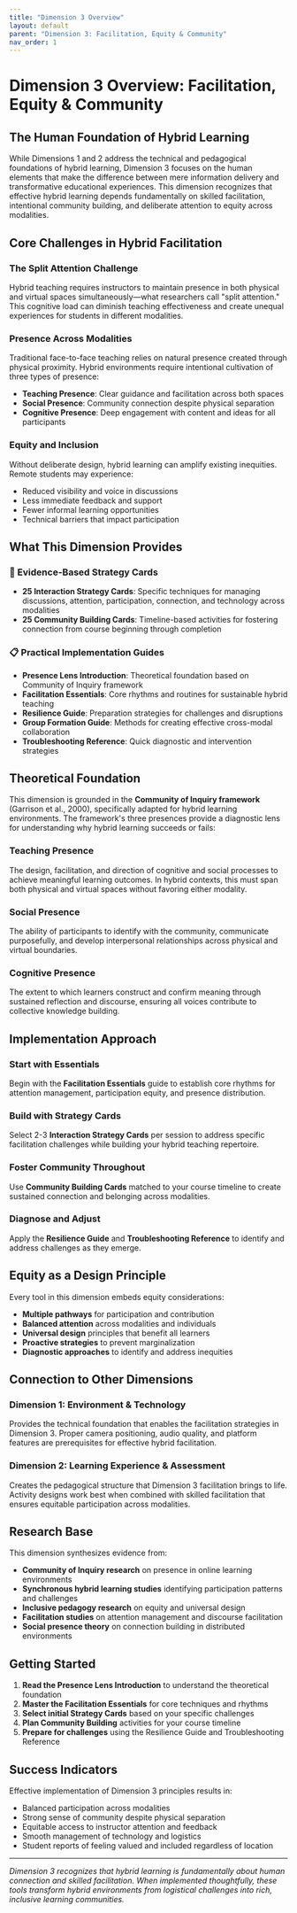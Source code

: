 ```yaml
---
title: "Dimension 3 Overview"
layout: default
parent: "Dimension 3: Facilitation, Equity & Community"
nav_order: 1
---
```


# Dimension 3 Overview: Facilitation, Equity & Community

## The Human Foundation of Hybrid Learning

While Dimensions 1 and 2 address the technical and pedagogical foundations of hybrid learning, Dimension 3 focuses on the human elements that make the difference between mere information delivery and transformative educational experiences. This dimension recognizes that effective hybrid learning depends fundamentally on skilled facilitation, intentional community building, and deliberate attention to equity across modalities.

## Core Challenges in Hybrid Facilitation

### The Split Attention Challenge
Hybrid teaching requires instructors to maintain presence in both physical and virtual spaces simultaneously—what researchers call "split attention." This cognitive load can diminish teaching effectiveness and create unequal experiences for students in different modalities.

### Presence Across Modalities
Traditional face-to-face teaching relies on natural presence created through physical proximity. Hybrid environments require intentional cultivation of three types of presence:
- **Teaching Presence**: Clear guidance and facilitation across both spaces
- **Social Presence**: Community connection despite physical separation  
- **Cognitive Presence**: Deep engagement with content and ideas for all participants

### Equity and Inclusion
Without deliberate design, hybrid learning can amplify existing inequities. Remote students may experience:
- Reduced visibility and voice in discussions
- Less immediate feedback and support
- Fewer informal learning opportunities
- Technical barriers that impact participation

## What This Dimension Provides

### 🎴 Evidence-Based Strategy Cards
- **25 Interaction Strategy Cards**: Specific techniques for managing discussions, attention, participation, connection, and technology across modalities
- **25 Community Building Cards**: Timeline-based activities for fostering connection from course beginning through completion

### 📋 Practical Implementation Guides
- **Presence Lens Introduction**: Theoretical foundation based on Community of Inquiry framework
- **Facilitation Essentials**: Core rhythms and routines for sustainable hybrid teaching
- **Resilience Guide**: Preparation strategies for challenges and disruptions
- **Group Formation Guide**: Methods for creating effective cross-modal collaboration
- **Troubleshooting Reference**: Quick diagnostic and intervention strategies

## Theoretical Foundation

This dimension is grounded in the **Community of Inquiry framework** (Garrison et al., 2000), specifically adapted for hybrid learning environments. The framework's three presences provide a diagnostic lens for understanding why hybrid learning succeeds or fails:

### Teaching Presence
The design, facilitation, and direction of cognitive and social processes to achieve meaningful learning outcomes. In hybrid contexts, this must span both physical and virtual spaces without favoring either modality.

### Social Presence  
The ability of participants to identify with the community, communicate purposefully, and develop interpersonal relationships across physical and virtual boundaries.

### Cognitive Presence
The extent to which learners construct and confirm meaning through sustained reflection and discourse, ensuring all voices contribute to collective knowledge building.

## Implementation Approach

### Start with Essentials
Begin with the **Facilitation Essentials** guide to establish core rhythms for attention management, participation equity, and presence distribution.

### Build with Strategy Cards
Select 2-3 **Interaction Strategy Cards** per session to address specific facilitation challenges while building your hybrid teaching repertoire.

### Foster Community Throughout
Use **Community Building Cards** matched to your course timeline to create sustained connection and belonging across modalities.

### Diagnose and Adjust
Apply the **Resilience Guide** and **Troubleshooting Reference** to identify and address challenges as they emerge.

## Equity as a Design Principle

Every tool in this dimension embeds equity considerations:
- **Multiple pathways** for participation and contribution
- **Balanced attention** across modalities and individuals
- **Universal design** principles that benefit all learners
- **Proactive strategies** to prevent marginalization
- **Diagnostic approaches** to identify and address inequities

## Connection to Other Dimensions

### Dimension 1: Environment & Technology
Provides the technical foundation that enables the facilitation strategies in Dimension 3. Proper camera positioning, audio quality, and platform features are prerequisites for effective hybrid facilitation.

### Dimension 2: Learning Experience & Assessment  
Creates the pedagogical structure that Dimension 3 facilitation brings to life. Activity designs work best when combined with skilled facilitation that ensures equitable participation across modalities.

## Research Base

This dimension synthesizes evidence from:
- **Community of Inquiry research** on presence in online learning environments
- **Synchronous hybrid learning studies** identifying participation patterns and challenges
- **Inclusive pedagogy research** on equity and universal design
- **Facilitation studies** on attention management and discourse facilitation
- **Social presence theory** on connection building in distributed environments

## Getting Started

1. **Read the Presence Lens Introduction** to understand the theoretical foundation
2. **Master the Facilitation Essentials** for core techniques and rhythms
3. **Select initial Strategy Cards** based on your specific challenges
4. **Plan Community Building** activities for your course timeline
5. **Prepare for challenges** using the Resilience Guide and Troubleshooting Reference

## Success Indicators

Effective implementation of Dimension 3 principles results in:
- Balanced participation across modalities
- Strong sense of community despite physical separation
- Equitable access to instructor attention and feedback
- Smooth management of technology and logistics
- Student reports of feeling valued and included regardless of location

---

*Dimension 3 recognizes that hybrid learning is fundamentally about human connection and skilled facilitation. When implemented thoughtfully, these tools transform hybrid environments from logistical challenges into rich, inclusive learning communities.* 